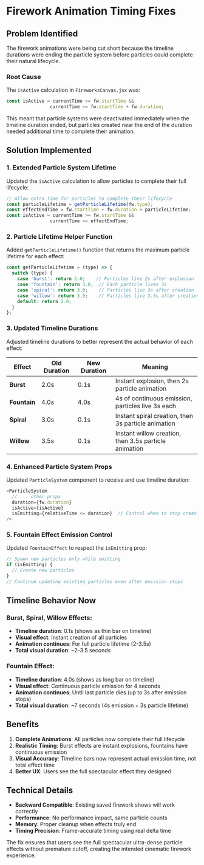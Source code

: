 # Firework Animation Timing Fixes

## Problem Identified

The firework animations were being cut short because the timeline durations were ending the particle system before particles could complete their natural lifecycle.

### Root Cause
The `isActive` calculation in `FireworksCanvas.jsx` was:
```javascript
const isActive = currentTime >= fw.startTime && 
                currentTime <= fw.startTime + fw.duration;
```

This meant that particle systems were deactivated immediately when the timeline duration ended, but particles created near the end of the duration needed additional time to complete their animation.

## Solution Implemented

### 1. Extended Particle System Lifetime
Updated the `isActive` calculation to allow particles to complete their full lifecycle:

```javascript
// Allow extra time for particles to complete their lifecycle
const particleLifetime = getParticleLifetime(fw.type);
const effectEndTime = fw.startTime + fw.duration + particleLifetime;
const isActive = currentTime >= fw.startTime && 
                currentTime <= effectEndTime;
```

### 2. Particle Lifetime Helper Function
Added `getParticleLifetime()` function that returns the maximum particle lifetime for each effect:

```javascript
const getParticleLifetime = (type) => {
  switch (type) {
    case 'burst': return 2.0;    // Particles live 2s after explosion
    case 'fountain': return 3.0;  // Each particle lives 3s
    case 'spiral': return 3.0;    // Particles live 3s after creation
    case 'willow': return 3.5;    // Particles live 3.5s after creation
    default: return 2.0;
  }
};
```

### 3. Updated Timeline Durations
Adjusted timeline durations to better represent the actual behavior of each effect:

| Effect | Old Duration | New Duration | Meaning |
|--------|--------------|--------------|---------|
| **Burst** | 2.0s | 0.1s | Instant explosion, then 2s particle animation |
| **Fountain** | 4.0s | 4.0s | 4s of continuous emission, particles live 3s each |
| **Spiral** | 3.0s | 0.1s | Instant spiral creation, then 3s particle animation |
| **Willow** | 3.5s | 0.1s | Instant willow creation, then 3.5s particle animation |

### 4. Enhanced Particle System Props
Updated `ParticleSystem` component to receive and use timeline duration:

```javascript
<ParticleSystem 
  // ... other props
  duration={fw.duration}
  isActive={isActive}
  isEmitting={relativeTime <= duration}  // Control when to stop creating particles
/>
```

### 5. Fountain Effect Emission Control
Updated `FountainEffect` to respect the `isEmitting` prop:

```javascript
// Spawn new particles only while emitting
if (isEmitting) {
  // Create new particles
}
// Continue updating existing particles even after emission stops
```

## Timeline Behavior Now

### Burst, Spiral, Willow Effects:
- **Timeline duration**: 0.1s (shows as thin bar on timeline)
- **Visual effect**: Instant creation of all particles
- **Animation continues**: For full particle lifetime (2-3.5s)
- **Total visual duration**: ~2-3.5 seconds

### Fountain Effect:
- **Timeline duration**: 4.0s (shows as long bar on timeline)
- **Visual effect**: Continuous particle emission for 4 seconds
- **Animation continues**: Until last particle dies (up to 3s after emission stops)
- **Total visual duration**: ~7 seconds (4s emission + 3s particle lifetime)

## Benefits

1. **Complete Animations**: All particles now complete their full lifecycle
2. **Realistic Timing**: Burst effects are instant explosions, fountains have continuous emission
3. **Visual Accuracy**: Timeline bars now represent actual emission time, not total effect time
4. **Better UX**: Users see the full spectacular effect they designed

## Technical Details

- **Backward Compatible**: Existing saved firework shows will work correctly
- **Performance**: No performance impact, same particle counts
- **Memory**: Proper cleanup when effects truly end
- **Timing Precision**: Frame-accurate timing using real delta time

The fix ensures that users see the full spectacular ultra-dense particle effects without premature cutoff, creating the intended cinematic firework experience.